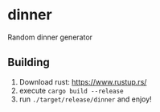 # dinner
Random dinner generator

## Building
1. Download rust: https://www.rustup.rs/
2. execute `cargo build --release`
3. run `./target/release/dinner` and enjoy!

